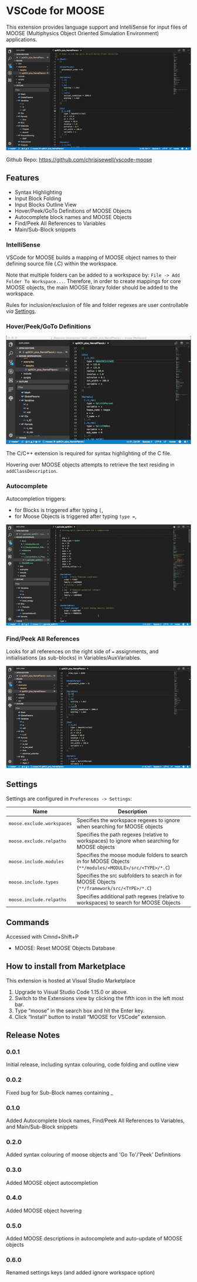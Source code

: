 # VSCode for MOOSE

This extension provides language support and IntelliSense for input files of MOOSE (Multiphysics Object Oriented Simulation Environment) applications.

![Example Workspace](images/example_workspace.png)

Github Repo: https://github.com/chrisjsewell/vscode-moose

## Features

- Syntax Highlighting
- Input Block Folding
- Input Blocks Outline View
- Hover/Peek/GoTo Definitions of MOOSE Objects
- Autocomplete block names and MOOSE Objects
- Find/Peek All References to Variables
- Main/Sub-Block snippets

### IntelliSense

VSCode for MOOSE builds a mapping of MOOSE object names to their defining source file (<NAME>.C) within the workspace.

Note that multiple folders can be added to a workspace by: `File -> Add Folder To Workspace...`.
Therefore, in order to create mappings for core MOOSE objects, the main MOOSE library folder should be added to the workspace.

Rules for inclusion/exclusion of file and folder regexes are user controllable *via* [Settings](#settings).

### Hover/Peek/GoTo Definitions

![GoTo/Peek Definitions](images/peek_definitions.gif)

The C/C++ extension is required for syntax highlighting of the C file.

Hovering over MOOSE objects attempts to retrieve the text residing in `addClassDescription`.

### Autocomplete

Autocompletion triggers:

- for Blocks is triggered after typing `[`,
- for Moose Objects is triggered after typing `type =`,

![Autocomplete](images/autocomplete.gif)

### Find/Peek All References

Looks for all references on the right side of `=` assignments,
and initialisations (as sub-blocks) in Variables/AuxVariables.

![Find/Peek All References](images/find_all_references.gif)

## Settings

Settings are configured in `Preferences -> Settings`:

| Name                         | Description                                                                                                          |
| ---------------------------- | -------------------------------------------------------------------------------------------------------------------- |
| `moose.exclude.workspaces`   | Specifies the workspace regexes to ignore when searching for MOOSE objects                                           |
| `moose.exclude.relpaths`     | Specifies the path regexes (relative to workspaces) to ignore when searching for MOOSE objects                       |
| `moose.include.modules`      | Specifies the moose module folders to search in for MOOSE Objects (`**/modules/<MODULE>/src/<TYPE>/*.C`)             |
| `moose.include.types`        | Specifies the src subfolders to search in for MOOSE Objects (`**/framework/src/<TYPE>/*.C`)                          |
| `moose.include.relpaths`     | Specifies additional path regexes (relative to workspaces) to search for MOOSE Objects                               |

## Commands

Accessed with Cmnd+Shift+P

- MOOSE: Reset MOOSE Objects Database

## How to install from Marketplace

This extension is hosted at Visual Studio Marketplace

1. Upgrade to Visual Studio Code 1.15.0 or above.
2. Switch to the Extensions view by clicking the fifth icon in the left most bar.
3. Type “moose” in the search box and hit the Enter key.
4. Click “Install” button to install “MOOSE for VSCode” extension.

## Release Notes

### 0.0.1

Initial release, including syntax colouring, code folding and outline view

### 0.0.2

Fixed bug for Sub-Block names containing _

### 0.1.0

Added Autocomplete block names, Find/Peek All References to Variables, and Main/Sub-Block snippets

### 0.2.0

Added syntax colouring of moose objects and 'Go To'/'Peek' Definitions

### 0.3.0

Added MOOSE object autocompletion

### 0.4.0

Added MOOSE object hovering

### 0.5.0

Added MOOSE descriptions in autocomplete and auto-update of MOOSE objects

### 0.6.0

Renamed settings keys (and added ignore workspace option)